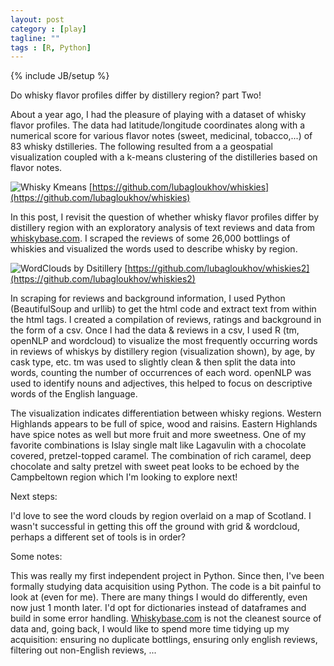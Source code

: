 ```yaml
---
layout: post
category : [play]
tagline: ""
tags : [R, Python]
---
```

{% include JB/setup %}


Do whisky flavor profiles differ by distillery region? part Two!

About a year ago, I had the pleasure of playing with a dataset of whisky flavor profiles. The data had latitude/longitude coordinates along with a numerical score for various flavor notes (sweet, medicinal, tobacco,...) of 83 whisky dstilleries.  The following resulted from a a geospatial visualization coupled with a k-means clustering of the distilleries based on flavor notes. 


![Whisky Kmeans]({{lubagloukhov.github.com}}/assets/kmeans.jpg )
[https://github.com/lubagloukhov/whiskies](https://github.com/lubagloukhov/whiskies)

In this post, I revisit the question of whether whisky flavor profiles differ by distillery region with an exploratory analysis of text reviews and data from [whiskybase.com](http://www.whiskybase.com/). I scraped the reviews of some 26,000 bottlings of whiskies and visualized the words used to describe whisky by region.

![WordClouds by Dsitillery]({{lubagloukhov.github.com}}/assets/byDist.jpg)
[https://github.com/lubagloukhov/whiskies2](https://github.com/lubagloukhov/whiskies2)

In scraping for reviews and background information,  I used Python (BeautifulSoup and urllib) to get the html code and extract text from within the html tags. I created a compilation of reviews, ratings and background in the form of a csv. Once I had the data & reviews in a csv, I used R (tm, openNLP and wordcloud) to visualize the most frequently occurring words in reviews of whiskys by distillery region (visualization shown), by age, by cask type, etc. tm was used to slightly clean & then split the data into words, counting the number of occurrences of each word. openNLP was used to identify nouns and adjectives, this helped to focus on descriptive words of the English language. 

The visualization indicates differentiation between whisky regions. Western Highlands appears to be full of spice, wood and raisins. Eastern Highlands have spice notes as well but more fruit and more sweetness. One of my favorite combinations is Islay single malt like Lagavulin with a chocolate covered, pretzel-topped caramel. The combination of rich caramel, deep chocolate and salty pretzel with sweet peat looks to be echoed by the Campbeltown region which I'm looking to explore next!

Next steps:

I'd love to see the word clouds by region overlaid on a map of Scotland. I wasn't successful in getting this off the ground with grid & wordcloud, perhaps a different set of tools is in order?

Some notes:

This was really my first independent project in Python. Since then, I've been formally studying data acquisition using Python. The code is a bit painful to look at (even for me). There are many things I would do differently, even now just 1 month later. I'd opt for dictionaries instead of dataframes and build in some error handling. [Whiskybase.com](http://www.whiskybase.com/) is not the cleanest source of data and, going back, I would like to spend more time tidying up my acquisition: ensuring no duplicate bottlings, ensuring only english reviews, filtering out non-English reviews, ...

